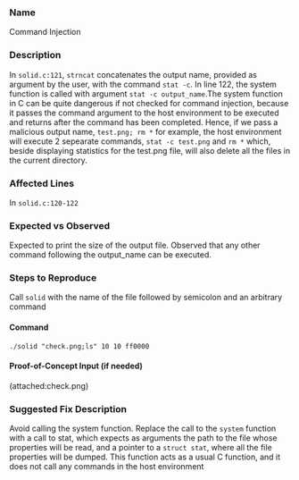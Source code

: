 ### Name
Command Injection

### Description
In `solid.c:121`, `strncat` concatenates the output name, provided as argument by the user, with the command `stat -c`. In line 122, the system function is called with argument `stat -c output_name`.The system function in C can be quite dangerous if not checked for command injection, because it passes the command argument to the host environment to be executed and returns after the command has been completed. Hence, if we pass a malicious output name, `test.png; rm *` for example, the host environment will execute 2 sepearate commands, `stat -c test.png` and `rm *` which, beside displaying statistics for the test.png file, will also delete all the files in the current directory.

### Affected Lines
In `solid.c:120-122` 

### Expected vs Observed
Expected to print the size of the output file. Observed that any other command following the output_name can be executed.

### Steps to Reproduce
Call `solid` with the name of the file followed by semicolon and an arbitrary command 

#### Command

```
./solid "check.png;ls" 10 10 ff0000
```
#### Proof-of-Concept Input (if needed)
(attached:check.png)

### Suggested Fix Description
 Avoid calling the system function. Replace the call to the `system` function with a call to stat, which expects as arguments the path to the file whose properties will be read, and a pointer to a `struct stat`, where all the file properties will be dumped. This function acts as a usual C function, and it does not call any commands in the host environment